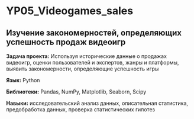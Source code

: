 # YP05_Videogames_sales
## Изучение закономерностей, определяющих успешность продаж видеоигр
**Задача проекта:** Используя исторические данные о продажах видеоигр, оценки пользователей и экспертов, жанры и платформы, выявить закономерности, определяющие успешность игры

**Язык:** Python 

**Библиотеки:** Pandas, NumPy, Matplotlib, Seaborn, Scipy

**Навыки:** исследовательский анализ данных, описательная статистика, предобработка данных, проверка статистических гипотез


